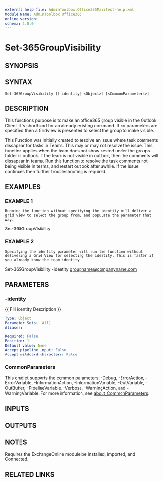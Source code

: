 ```yaml
---
external help file: AdminToolbox.Office365Manifest-help.xml
Module Name: AdminToolbox.Office365
online version:
schema: 2.0.0
---
```


# Set-365GroupVisibility

## SYNOPSIS

## SYNTAX

```
Set-365GroupVisibility [[-identity] <Object>] [<CommonParameters>]
```

## DESCRIPTION
This functions purpose is to make an office365 group visible in the Outlook Client.
It's shorthand for an already existing command.
If no parameters are specified then a Gridview is presented to select the group to make visible.

This Function was initially created to resolve an issue where task comments dissapear for tasks in Teams.
This may or may not resolve the issue.
This function applies when the team does not show nested under the groups folder in outlook.
If the team is not visible in outlook, then the comments will dissapear in teams.
Run this function to resolve the task comments not being visible in teams, and restart outlook after awhile.
If the issue continues then further troubleshooting is required.

## EXAMPLES

### EXAMPLE 1
```
Running the function without specifying the identity will deliver a grid view to select the group from, and populate the parameter that way.
```

Set-365GroupVisibility

### EXAMPLE 2
```
Specifying the identity parameter will run the function without delivering a Grid View for selecting the identity. This is faster if you already know the team identity
```

Set-365GroupVisibility -identity groupname@companyname.com

## PARAMETERS

### -identity
{{ Fill identity Description }}

```yaml
Type: Object
Parameter Sets: (All)
Aliases:

Required: False
Position: 1
Default value: None
Accept pipeline input: False
Accept wildcard characters: False
```

### CommonParameters
This cmdlet supports the common parameters: -Debug, -ErrorAction, -ErrorVariable, -InformationAction, -InformationVariable, -OutVariable, -OutBuffer, -PipelineVariable, -Verbose, -WarningAction, and -WarningVariable. For more information, see [about_CommonParameters](http://go.microsoft.com/fwlink/?LinkID=113216).

## INPUTS

## OUTPUTS

## NOTES
Requires the ExchangeOnline module be installed, imported, and Connected.

## RELATED LINKS
